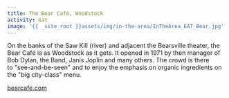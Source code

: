```yaml
---
title: The Bear Café, Woodstock
activity: eat
image: '{{ _site_root }}assets/img/in-the-area/InTheArea_EAT_Bear.jpg'
---
```

<p>On the&nbsp;banks of the Saw Kill (river) and adjacent the Bearsville theater, the Bear Café is as Woodstock as it gets. It opened in 1971 by&nbsp;then manager of Bob Dylan, the Band,&nbsp;Janis Joplin and many&nbsp;others. The crowd is there to&nbsp;"see-and-be-seen" and to enjoy the emphasis on&nbsp;organic&nbsp;ingredients on the&nbsp;"big city-class" menu.</p><p><a href="http://www.bearcafe.com/" target="_blank">bearcafe.com</a></p>